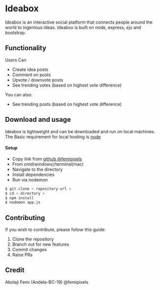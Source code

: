 # **Ideabox**
Ideabox is an interactive social platform that connects people around the world to ingenious ideas. Ideabox is built on node, express, ejs and bootstrap. 

## **Functionality**
Users Can
  - Create idea posts
  - Comment on posts 
  - Upvote / downvote posts
  - See trending votes (based on highest vote difference)

You can also:
  - See trending posts (based on highest vote difference)

## **Download and usage**
Ideabox is lightweight and can be downloaded and run on local machines. The Basic requirement for local hosting is [node](https://nodejs.org/)

#### Setup
  * Copy link from [github @femipixels](https://github.com/femipixels/bc-19-ideabox)
  * From cmd(windows)/terminal(mac)
  * Navigate to the directory 
  * Install dependencies 
  * Run via nodemon 
  ```sh
  $ git clone < repository-url >
  $ cd < directory >
  $ npm install
  $ nodemon app.js
  ```

## **Contributing**
If you wish to contribute, please follow this guide:
1. Clone the repository
2. Branch out for new features
3. Commit changes
4. Raise PRs

## **Credit**
Abolaji Femi (Andela-BC-19) @femipixels 